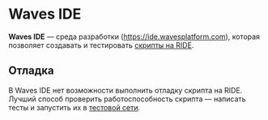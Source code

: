 # Waves IDE

**Waves IDE** — среда разработки (<https://ide.wavesplatform.com>), которая позволяет создавать и тестировать [скрипты на RIDE](/ride/ride-script.md).

## Отладка

В Waves IDE нет возможности выполнить отладку скрипта на RIDE. Лучший способ проверить работоспособность скрипта — написать тесты и запустить их в [тестовой сети](/blockchain/test-network.md).

